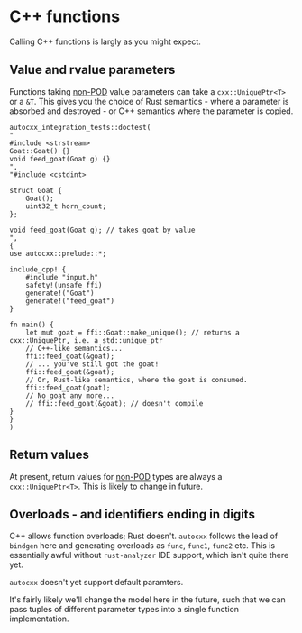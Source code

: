 # C++ functions

Calling C++ functions is largly as you might expect.

## Value and rvalue parameters

Functions taking [non-POD](cpp_types.md) value parameters can take a `cxx::UniquePtr<T>`
or a `&T`. This gives you the choice of Rust semantics - where a parameter
is absorbed and destroyed - or C++ semantics where the parameter is copied.


```rust,ignore,autocxx,hidecpp
autocxx_integration_tests::doctest(
"
#include <strstream>
Goat::Goat() {}
void feed_goat(Goat g) {}
",
"#include <cstdint>

struct Goat {
    Goat();
    uint32_t horn_count;
};

void feed_goat(Goat g); // takes goat by value
",
{
use autocxx::prelude::*;

include_cpp! {
    #include "input.h"
    safety!(unsafe_ffi)
    generate!("Goat")
    generate!("feed_goat")
}

fn main() {
    let mut goat = ffi::Goat::make_unique(); // returns a cxx::UniquePtr, i.e. a std::unique_ptr
    // C++-like semantics...
    ffi::feed_goat(&goat);
    // ... you've still got the goat!
    ffi::feed_goat(&goat);
    // Or, Rust-like semantics, where the goat is consumed.
    ffi::feed_goat(goat);
    // No goat any more...
    // ffi::feed_goat(&goat); // doesn't compile
}
}
)
```

## Return values

At present, return values for [non-POD](cpp_types.md) types are always
a `cxx::UniquePtr<T>`. This is likely to change in future.

## Overloads - and identifiers ending in digits

C++ allows function overloads; Rust doesn't. `autocxx` follows the lead
of `bindgen` here and generating overloads as `func`, `func1`, `func2` etc.
This is essentially awful without `rust-analyzer` IDE support, which isn't
quite there yet.

`autocxx` doesn't yet support default paramters.

It's fairly likely we'll change the model here in the future, such that
we can pass tuples of different parameter types into a single function
implementation.
